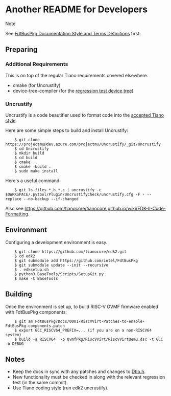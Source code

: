 # Another README for Developers

> [!NOTE]
> See [FdtBusPkg Documentation Style and Terms Definitions](StyleAndTerms.md) first.

## Preparing

### Additional Requirements

This is on top of the regular Tiano requirements covered elsewhere.

- cmake (for Uncrustify)
- device-tree-compiler (for the [regression test device tree](../Drivers/FdtBusDxe/TestDt.dts))

### Uncrustify

Uncrustify is a code beautifier used to format code into the [accepted Tiano style](https://tianocore-docs.github.io/edk2-CCodingStandardsSpecification/draft/).

Here are some simple steps to build and install Uncrustify:

        $ git clone https://projectmu@dev.azure.com/projectmu/Uncrustify/_git/Uncrustify
        $ cd Uncrustify
        $ mkdir build
        $ cd build
        $ cmake ..
        $ cmake -build .
        $ sudo make install

Here's a useful command:

        $ git ls-files *.h *.c | uncrustify -c $OWRKSPACE/.pytool/Plugin/UncrustifyCheck/uncrustify.cfg -F - --replace --no-backup --if-changed

Also see https://github.com/tianocore/tianocore.github.io/wiki/EDK-II-Code-Formatting.

## Environment

Configuring a development environment is easy.

        $ git clone https://github.com/tianocore/edk2.git
        $ cd edk2
        $ git submodule add https://github.com/intel/FdtBusPkg
        $ git submodule update --init --recursive
        $ . edksetup.sh
        $ python3 BaseTools/Scripts/SetupGit.py
        $ make -C BaseTools

## Building

Once the environment is set up, to build RISC-V OVMF firmware enabled with FdtBusPkg components:

        $ git am FdtBusPkg/Docs/0001-RiscVVirt-Patches-to-enable-FdtBusPkg-components.patch
        $ export GCC_RISCV64_PREFIX=... (if you are on a non-RISCV64 system)
        $ build -a RISCV64  -p OvmfPkg/RiscVVirt/RiscVVirtQemu.dsc -t GCC -b DEBUG

## Notes

- Keep the docs in sync with any patches and changes to [DtIo.h](../Include/Protocol/DtIo.h).
- New functionality must be checked in along with the relevant regression test (in the same commit).
- Use Tiano coding style (run edk2 uncrustify).
